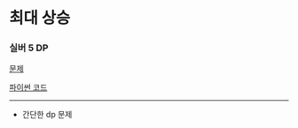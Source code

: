 # 최대 상승
### 실버 5 DP
[문제](https://www.acmicpc.net/problem/25644)

[파이썬 코드](25644.py)

---

- 간단한 dp 문제